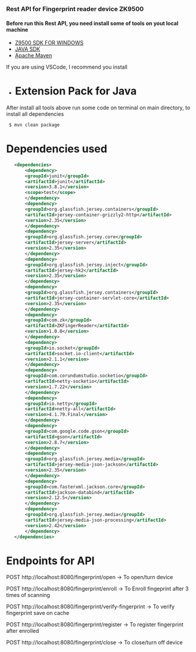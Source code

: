 ### Rest API for  Fingerprint reader device ZK9500

#### Before run this Rest API, you need install some of tools on yout local machine
* [Z9500 SDK FOR WINDOWS](https://server.zkteco.eu/ddfb/zkfinger_sdk_v10.0-windows-lite-zk9500.zip)
* [JAVA SDK](https://www.oracle.com/java/technologies/downloads/)
* [Apache Maven](https://maven.apache.org/download.cgi) 


If you are using VSCode, I recommend you install

* # Extension Pack for Java

After install all tools above run some code on terminal on main directory, to install all dependencies

```bash
 $ mvn clean package
```

# Dependencies used
 ```xml
    <dependencies>
        <dependency>
        <groupId>junit</groupId>
        <artifactId>junit</artifactId>
        <version>3.8.1</version>
        <scope>test</scope>
        </dependency>
        <dependency>
        <groupId>org.glassfish.jersey.containers</groupId>
        <artifactId>jersey-container-grizzly2-http</artifactId>
        <version>2.35</version>
        </dependency>
        <dependency>
        <groupId>org.glassfish.jersey.core</groupId>
        <artifactId>jersey-server</artifactId>
        <version>2.35</version>
        </dependency>
        <dependency>
        <groupId>org.glassfish.jersey.inject</groupId>
        <artifactId>jersey-hk2</artifactId>
        <version>2.35</version>
        </dependency>
        <dependency>
        <groupId>org.glassfish.jersey.containers</groupId>
        <artifactId>jersey-container-servlet-core</artifactId>
        <version>2.35</version>
        </dependency>
        <dependency>
        <groupId>com.zk</groupId>
        <artifactId>ZKFingerReader</artifactId>
        <version>1.0.0</version>
        </dependency>
        <dependency>
        <groupId>io.socket</groupId>
        <artifactId>socket.io-client</artifactId>
        <version>2.1.1</version>
        </dependency>
        <dependency>
        <groupId>com.corundumstudio.socketio</groupId>
        <artifactId>netty-socketio</artifactId>
        <version>1.7.22</version>
        </dependency>
        <dependency>
        <groupId>io.netty</groupId>
        <artifactId>netty-all</artifactId>
        <version>4.1.79.Final</version>
        </dependency>
        <dependency>
        <groupId>com.google.code.gson</groupId>
        <artifactId>gson</artifactId>
        <version>2.8.7</version>
        </dependency>
        <dependency>
        <groupId>org.glassfish.jersey.media</groupId>
        <artifactId>jersey-media-json-jackson</artifactId>
        <version>2.35</version>
        </dependency>
        <dependency>
        <groupId>com.fasterxml.jackson.core</groupId>
        <artifactId>jackson-databind</artifactId>
        <version>2.12.5</version>
        </dependency>
        <dependency>
        <groupId>org.glassfish.jersey.media</groupId>
        <artifactId>jersey-media-json-processing</artifactId>
        <version>2.42</version>
        </dependency>
    </dependencies>
 ```


# Endpoints for API

POST http://localhost:8080/fingerprint/open -> To open/turn device 

POST http://localhost:8080/fingerprint/enroll -> To Enroll fingeprint after 3 times of scanning 

POST http://localhost:8080/fingerprint/verify-fingerprint -> To verify fingerprint save on cache

POST http://localhost:8080/fingerprint/register -> To register fingerprint after enrolled

POST http://localhost:8080/fingerprint/close -> To close/turn off device



